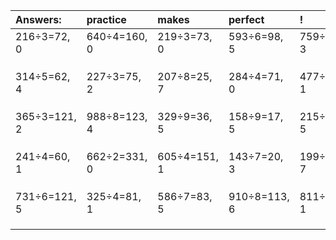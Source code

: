 | Answers: | practice | makes | perfect | ! |
| :--- | :--- | :--- | :--- | :--- |
| 216÷3=72, 0 | 640÷4=160, 0 | 219÷3=73, 0 | 593÷6=98, 5 | 759÷4=189, 3 | 
|   |   |   |   |   | 
|   |   |   |   |   | 
|   |   |   |   |   | 
| 314÷5=62, 4 | 227÷3=75, 2 | 207÷8=25, 7 | 284÷4=71, 0 | 477÷4=119, 1 | 
|   |   |   |   |   | 
|   |   |   |   |   | 
|   |   |   |   |   | 
| 365÷3=121, 2 | 988÷8=123, 4 | 329÷9=36, 5 | 158÷9=17, 5 | 215÷7=30, 5 | 
|   |   |   |   |   | 
|   |   |   |   |   | 
|   |   |   |   |   | 
| 241÷4=60, 1 | 662÷2=331, 0 | 605÷4=151, 1 | 143÷7=20, 3 | 199÷8=24, 7 | 
|   |   |   |   |   | 
|   |   |   |   |   | 
|   |   |   |   |   | 
| 731÷6=121, 5 | 325÷4=81, 1 | 586÷7=83, 5 | 910÷8=113, 6 | 811÷9=90, 1 | 
|   |   |   |   |   | 
|   |   |   |   |   | 
|   |   |   |   |   | 
